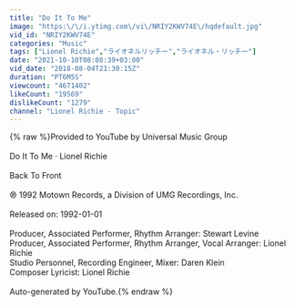 ```yaml
---
title: "Do It To Me"
image: "https:\/\/i.ytimg.com\/vi\/NRIY2KWV74E\/hqdefault.jpg"
vid_id: "NRIY2KWV74E"
categories: "Music"
tags: ["Lionel Richie","ライオネルリッチー","ライオネル・リッチー"]
date: "2021-10-10T08:08:39+03:00"
vid_date: "2018-08-04T21:30:15Z"
duration: "PT6M5S"
viewcount: "4671402"
likeCount: "19569"
dislikeCount: "1279"
channel: "Lionel Richie - Topic"
---
```

{% raw %}Provided to YouTube by Universal Music Group<br /><br />Do It To Me · Lionel Richie<br /><br />Back To Front<br /><br />℗ 1992 Motown Records, a Division of UMG Recordings, Inc.<br /><br />Released on: 1992-01-01<br /><br />Producer, Associated  Performer, Rhythm  Arranger: Stewart Levine<br />Producer, Associated  Performer, Rhythm  Arranger, Vocal  Arranger: Lionel Richie<br />Studio  Personnel, Recording  Engineer, Mixer: Daren Klein<br />Composer  Lyricist: Lionel Richie<br /><br />Auto-generated by YouTube.{% endraw %}
